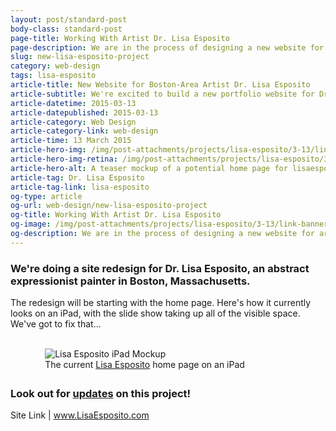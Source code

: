 ```yaml
---
layout: post/standard-post
body-class: standard-post
page-title: Working With Artist Dr. Lisa Esposito
page-description: We are in the process of designing a new website for artist Dr. Lisa esposito
slug: new-lisa-esposito-project
category: web-design
tags: lisa-esposito
article-title: New Website for Boston-Area Artist Dr. Lisa Esposito
article-subtitle: We're excited to build a new portfolio website for Dr. Esposito
article-datetime: 2015-03-13
article-datepublished: 2015-03-13
article-category: Web Design
article-category-link: web-design
article-time: 13 March 2015
article-hero-img: /img/post-attachments/projects/lisa-esposito/3-13/link-banner@2x.jpg
article-hero-img-retina: /img/post-attachments/projects/lisa-esposito/3-13/link-banner@2x.jpg
article-hero-alt: A teaser mockup of a potential home page for lisaesposito.com
article-tag: Dr. Lisa Esposito
article-tag-link: lisa-esposito
og-type: article
og-url: web-design/new-lisa-esposito-project
og-title: Working With Artist Dr. Lisa Esposito
og-image: /img/post-attachments/projects/lisa-esposito/3-13/link-banner@2x.jpg
og-description: We are in the process of designing a new website for artist Dr. Lisa esposito
---
```

<div class="row">
	<h3 class="margin-bottom">We're doing a site redesign for Dr. Lisa Esposito, an abstract expressionist painter in Boston, Massachusetts. </h3>
	<p>The redesign will be starting with the home page. Here's how it currently looks on an iPad, with the slide show taking up all of the visible space. We've got to fix that...</p>
	<br>
</div>
<div class="row">
	<figure style="max-width: 28.125em; margin: 0 auto 2em;">
		<img src="{{ site.blog_cdn }}/img/post-attachments/projects/lisa-esposito/3-13/index-old.png" alt="Lisa Esposito iPad Mockup">
		<figcaption>The current <a href="http://www.lisaesposito.com" target="_blank" class="underlined">Lisa Esposito</a> home page on an iPad</figcaption>
	</figure>
</div>
<div class="row">
	<h3>Look out for <a href="/tags/lisa-esposito" class="simple">updates</a> on this project!</h3>
	<p class="header">Site Link | <a href="http://www.lisaesposito.com" target="_blank" class="simple">www.LisaEsposito.com</a></p>
</div>